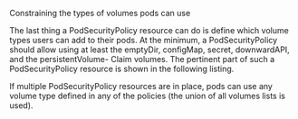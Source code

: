 Constraining the types of volumes pods can use

The last thing a PodSecurityPolicy resource can do is define which volume types users can add to their pods. At the minimum, a PodSecurityPolicy should allow using at least the emptyDir, configMap, secret, downwardAPI, and the persistentVolume- Claim volumes. The pertinent part of such a PodSecurityPolicy resource is shown in the following listing.

If multiple PodSecurityPolicy resources are in place, pods can use any volume type defined in any of the policies (the union of all volumes lists is used).
